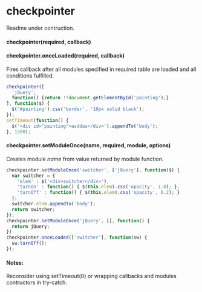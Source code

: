 # checkpointer
Readme under contruction.

#### checkpointer(required, callback)
#### checkpointer.onceLoaded(required, callback)
Fires callback after all modules specified in required table are loaded and all conditions fulfilled.
```javascript
checkpointer([
  'jQuery', 
  function() {return !!document.getElementById('painting');}
], function($) {
  $('#painting').css('border', '10px solid black');
});
setTimeout(function() {
  $('<div id="painting">asddas</div>').appendTo('body');
}, 1500);
```

#### checkpointer.setModuleOnce(name, required, module, options)
Creates module *name* from value returned by module function.
```javascript
checkpointer.setModuleOnce('switcher', ['jQuery'], function($) {
  var switcher = {
    'elem' : $('<div>switcher</div>'),
    'turnOn' : function() { $(this.elem).css('opacity', 1.0); },
    'turnOff' : function() { $(this.elem).css('opacity', 0.2); }
  };
  switcher.elem.appendTo('body');
  return switcher;
});
checkpointer.setModuleOnce('jQuery', [], function() {
  return jQuery;
})
checkpointer.onceLoaded(['switcher'], function(sw) {
  sw.turnOff();
});
```


#### Notes:
Reconsider using setTimeout(0) or wrapping callbacks and modules contructors in try-catch.
